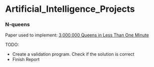# Artificial_Intelligence_Projects
### N-queens
Paper used to implement: [3,000,000  Queens in Less Than One Minute](https://dl.acm.org/doi/pdf/10.1145/122319.122325)   

TODO:
* Create a validation program. Check if the solution is correct 
* Finish Report


